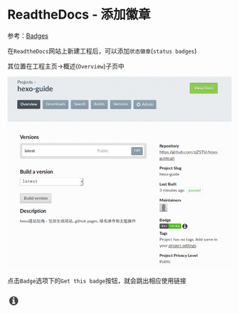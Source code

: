 
# ReadtheDocs - 添加徽章

参考：[Badges](https://docs.readthedocs.io/en/stable/badges.html)

在`ReadtheDocs`网站上新建工程后，可以添加`状态徽章`(`status badges`)

其位置在工程主页->概述(`Overview`)子页中

![](./imgs/badge.png)

点击`Badge`选项下的`Get this badge`按钮，就会跳出相应使用链接

![](./imgs/get-badge.png)
